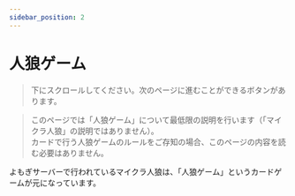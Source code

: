 ```yaml
---
sidebar_position: 2
---
```


# 人狼ゲーム

> 下にスクロールしてください。次のページに進むことができるボタンがあります。

> このページでは「人狼ゲーム」について最低限の説明を行います（「マイクラ人狼」の説明ではありません）。  
> カードで行う人狼ゲームのルールをご存知の場合、このページの内容を読む必要はありません。

よもぎサーバーで行われているマイクラ人狼は、「人狼ゲーム」というカードゲームが元になっています。